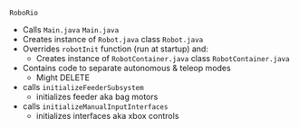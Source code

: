 `RoboRio`
- Calls `Main.java`
`Main.java`
- Creates instance of `Robot.java` class
`Robot.java`
- Overrides `robotInit` function (run at startup) and:
	- Creates instance of `RobotContainer.java` class
`RobotContainer.java`
- Contains code to separate autonomous & teleop modes
	- Might DELETE
- calls `initializeFeederSubsystem`
	- initializes feeder aka bag motors
- calls `initializeManualInputInterfaces`
	- initializes interfaces aka xbox controls
